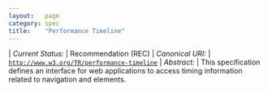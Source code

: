 ```yaml
---
layout:   page
category: spec
title:    "Performance Timeline"
---
```


| *Current Status:* | Recommendation (REC)
| *Canonical URI:* | [`http://www.w3.org/TR/performance-timeline`](http://www.w3.org/TR/performance-timeline)
| *Abstract:* | This specification defines an interface for web applications to access timing information related to navigation and elements.